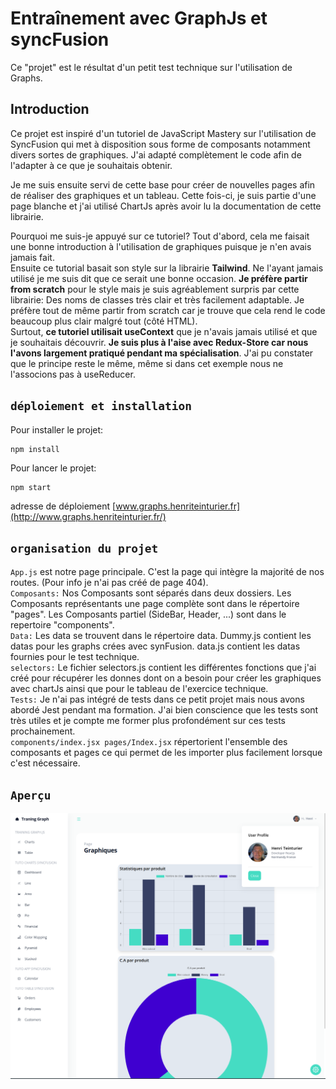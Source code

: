 # Entraînement avec GraphJs et syncFusion

Ce "projet" est le résultat d'un petit test technique sur l'utilisation de Graphs.

## Introduction

Ce projet est inspiré d'un tutoriel de JavaScript Mastery sur l'utilisation de SyncFusion qui met à disposition sous forme de composants notamment divers sortes de graphiques.
J'ai adapté complètement le code afin de l'adapter à ce que je souhaitais obtenir.

Je me suis ensuite servi de cette base pour créer de nouvelles pages afin de réaliser des graphiques et un tableau. Cette fois-ci, je suis partie d'une page blanche et j'ai utilisé ChartJs après avoir lu la documentation de cette librairie.

Pourquoi me suis-je appuyé sur ce tutoriel?
Tout d'abord, cela me faisait une bonne introduction à l'utilisation de graphiques puisque je n'en avais jamais fait.  
Ensuite ce tutorial basait son style sur la librairie **Tailwind**. Ne l'ayant jamais utilisé je me suis dit que ce serait une bonne occasion. **Je préfère partir from scratch** pour le style mais je suis agréablement surpris par cette librairie: Des noms de classes très clair et très facilement adaptable. Je préfère tout de même partir from scratch car je trouve que cela rend le code beaucoup plus clair malgré tout (côté HTML).  
Surtout, **ce tutoriel utilisait useContext** que je n'avais jamais utilisé et que je souhaitais découvrir. **Je suis plus à l'aise avec Redux-Store car nous l'avons largement pratiqué pendant ma spécialisation**. J'ai pu constater que le principe reste le même, même si dans cet exemple nous ne l'associons pas à useReducer.

## `déploiement et installation`

Pour installer le projet:

```console
npm install
```

Pour lancer le projet:

```console
npm start
```

adresse de déploiement [www.graphs.henriteinturier.fr](http://www.graphs.henriteinturier.fr/)

## `organisation du projet`

`App.js` est notre page principale. C'est la page qui intègre la majorité de nos routes. (Pour info je n'ai pas créé de page 404).  
`Composants:` Nos Composants sont séparés dans deux dossiers. Les Composants représentants une page complète sont dans le répertoire "pages". Les Composants partiel (SideBar, Header, ...) sont dans le repertoire "components".  
`Data:` Les data se trouvent dans le répertoire data. Dummy.js contient les datas pour les graphs crées avec synFusion. data.js contient les datas fournies pour le test technique.  
`selectors:` Le fichier selectors.js contient les différentes fonctions que j'ai créé pour récupérer les donnes dont on a besoin pour créer les graphiques avec chartJs ainsi que pour le tableau de l'exercice technique.  
`Tests:` Je n'ai pas intégré de tests dans ce petit projet mais nous avons abordé Jest pendant ma formation. J'ai bien conscience que les tests sont très utiles et je compte me former plus profondément sur ces tests prochainement.  
`components/index.jsx pages/Index.jsx` répertorient l'ensemble des composants et pages ce qui permet de les importer plus facilement lorsque c'est nécessaire.

## `Aperçu`

![image](./apercu.png)